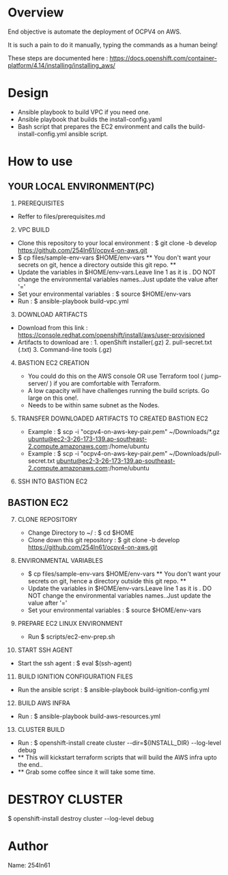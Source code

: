 Overview
========
End objective is automate the deployment of OCPV4 on AWS.

It is such a pain to do it manually, typing the commands as a human being!

These steps are documented here : https://docs.openshift.com/container-platform/4.14/installing/installing_aws/

Design
=======

- Ansible playbook to build VPC if you need one.
- Ansible playbook that builds the install-config.yaml
- Bash script that prepares the EC2 environment and calls the build-install-config.yml ansible script.


How to use
==========

YOUR LOCAL ENVIRONMENT(PC)
--------------------------

1. PREREQUISITES
  - Reffer to files/prerequisites.md

2. VPC BUILD 
  - Clone this repository to your local environment :  $ git clone -b develop https://github.com/254In61/ocpv4-on-aws.git
  - $ cp files/sample-env-vars $HOME/env-vars ** You don't want your secrets on git, hence a directory outside this git repo. **
  - Update the variables in $HOME/env-vars.Leave line 1 as it is . DO NOT change the environmental variables names..Just update the value after '='
  - Set your environmental variables : $ source $HOME/env-vars
  - Run : $ ansible-playbook build-vpc.yml

3. DOWNLOAD ARTIFACTS
  - Download from this link : https://console.redhat.com/openshift/install/aws/user-provisioned 
  - Artifacts to download are :  1. openShift installer(.gz) 2. pull-secret.txt (.txt) 3. Command-line tools (.gz)
 
4. BASTION EC2 CREATION
   - You could do this on the AWS console OR use Terraform tool ( jump-server/ ) if you are comfortable with Terraform.
   - A low capacity will have challenges running the build scripts. Go large on this one!.
   - Needs to be within same subnet as the Nodes.

5. TRANSFER DOWNLOADED ARTIFACTS TO CREATED BASTION EC2
   - Example : $ scp -i "ocpv4-on-aws-key-pair.pem" ~/Downloads/*.gz ubuntu@ec2-3-26-173-139.ap-southeast-2.compute.amazonaws.com:/home/ubuntu
   - Example : $ scp -i "ocpv4-on-aws-key-pair.pem" ~/Downloads/pull-secret.txt ubuntu@ec2-3-26-173-139.ap-southeast-2.compute.amazonaws.com:/home/ubuntu

6. SSH INTO BASTION EC2

BASTION EC2
------------

7. CLONE REPOSITORY
   - Change Directory to ~/  : $ cd $HOME 
   - Clone down this git repository : $ git clone -b develop https://github.com/254In61/ocpv4-on-aws.git

8. ENVIRONMENTAL VARIABLES
   - $ cp files/sample-env-vars $HOME/env-vars ** You don't want your secrets on git, hence a directory outside this git repo. **
   - Update the variables in $HOME/env-vars.Leave line 1 as it is . DO NOT change the environmental variables names..Just update the value after '='
   - Set your environmental variables : $ source $HOME/env-vars

9. PREPARE EC2 LINUX ENVIRONMENT
   - Run $ scripts/ec2-env-prep.sh

10. START SSH AGENT
   - Start the ssh agent : $ eval $(ssh-agent)

11. BUILD IGNITION CONFIGURATION FILES
   - Run the ansible script : $ ansible-playbook build-ignition-config.yml

12. BUILD AWS INFRA
   - Run : $ ansible-playbook build-aws-resources.yml

13. CLUSTER BUILD
   - Run : $ openshift-install create cluster --dir=${INSTALL_DIR} --log-level debug
   - ** This will kickstart terraform scripts that will build the AWS infra upto the end..
   - ** Grab some coffee since it will take some time.


DESTROY CLUSTER
================
$ openshift-install destroy cluster --log-level debug
  

Author
======
Name: 254In61